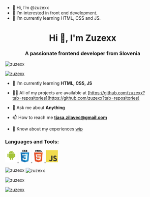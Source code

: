 - 👋 Hi, I’m @zuzexx
- 👀 I’m interested in front end development.
- 🌱 I’m currently learning HTML, CSS and JS.

<h1 align="center">Hi 👋, I'm Zuzexx</h1>
<h3 align="center">A passionate frontend developer from Slovenia</h3>

<p align="left"> <img src="https://komarev.com/ghpvc/?username=zuzexx&label=Profile%20views&color=0e75b6&style=flat" alt="zuzexx" /> </p>

<p align="left"> <a href="https://github.com/ryo-ma/github-profile-trophy"><img src="https://github-profile-trophy.vercel.app/?username=zuzexx" alt="zuzexx" /></a> </p>

- 🌱 I’m currently learning **HTML, CSS, JS**

- 👨‍💻 All of my projects are available at [https://github.com/zuzexx?tab=repositories](https://github.com/zuzexx?tab=repositories)

- 💬 Ask me about **Anything**

- 📫 How to reach me **tjasa.zilavec@gmail.com**

- 📄 Know about my experiences [wip](wip)


<h3 align="left">Languages and Tools:</h3>
<p align="left"> <a href="https://developer.android.com" target="_blank"> <img src="https://raw.githubusercontent.com/devicons/devicon/master/icons/android/android-original-wordmark.svg" alt="android" width="40" height="40"/> </a> <a href="https://www.w3schools.com/css/" target="_blank"> <img src="https://raw.githubusercontent.com/devicons/devicon/master/icons/css3/css3-original-wordmark.svg" alt="css3" width="40" height="40"/> </a> <a href="https://www.w3.org/html/" target="_blank"> <img src="https://raw.githubusercontent.com/devicons/devicon/master/icons/html5/html5-original-wordmark.svg" alt="html5" width="40" height="40"/> </a> <a href="https://developer.mozilla.org/en-US/docs/Web/JavaScript" target="_blank"> <img src="https://raw.githubusercontent.com/devicons/devicon/master/icons/javascript/javascript-original.svg" alt="javascript" width="40" height="40"/> </a> </p>

<p><img align="left" src="https://github-readme-stats.vercel.app/api/top-langs?username=zuzexx&show_icons=true&locale=en&layout=compact" alt="zuzexx" /></p>

<p>&nbsp;<img align="center" src="https://github-readme-stats.vercel.app/api?username=zuzexx&show_icons=true&locale=en" alt="zuzexx" /></p>
<p align="left"> <img src="https://komarev.com/ghpvc/?username=zuzexx&label=Profile%20views&color=0e75b6&style=flat" alt="zuzexx" /> </p>

<p align="left"> <a href="https://github.com/ryo-ma/github-profile-trophy"><img src="https://github-profile-trophy.vercel.app/?username=zuzexx" alt="zuzexx" /></a> </p>


<!---
zuzexx/zuzexx is a ✨ special ✨ repository because its `README.md` (this file) appears on your GitHub profile.
You can click the Preview link to take a look at your changes.
--->
